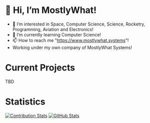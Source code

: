 # 👋 Hi, I’m MostlyWhat!
- 👀 I’m interested in Space, Computer Science, Science, Rocketry, Programming, Aviation and Electronics!
- 🌱 I’m currently learning Computer Science!
- 📫 How to reach me "https://www.mostlywhat.systems"!
- Working under my own company of MostlyWhat Systems!

# Current Projects
TBD

# Statistics
[![Contribution Stats](https://github-contribution-stats.vercel.app/api/?username=mostlywhat)](https://github.com/MostlyWhat/)
[![GitHub Stats](https://github-readme-stats.vercel.app/api?username=mostlywhat)](https://github.com/MostlyWhat/)
